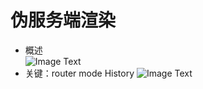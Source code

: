 # 伪服务端渲染
+ 概述   
![Image Text](../SSR.jpg)
+ 关键：router mode History
![Image Text](../SSR-History.png)